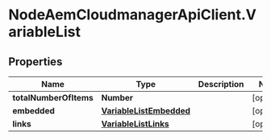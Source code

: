 # NodeAemCloudmanagerApiClient.VariableList

## Properties

Name | Type | Description | Notes
------------ | ------------- | ------------- | -------------
**totalNumberOfItems** | **Number** |  | [optional] 
**embedded** | [**VariableListEmbedded**](VariableListEmbedded.md) |  | [optional] 
**links** | [**VariableListLinks**](VariableListLinks.md) |  | [optional] 


